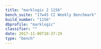 ```yaml
---
title: "marklogic 2 1156"
bench_suite: "17w45 CI Weekly Benchmark"
build_number: "1156"
dbprofile: "marklogic"
classifier: ""
date: 2017-11-06T10:37:29
type: "bench"
---
```

